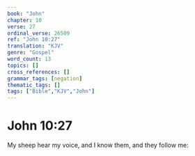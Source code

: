 ```yaml
---
book: "John"
chapter: 10
verse: 27
ordinal_verse: 26509
ref: "John 10:27"
translation: "KJV"
genre: "Gospel"
word_count: 13
topics: []
cross_references: []
grammar_tags: [negation]
thematic_tags: []
tags: ["Bible","KJV","John"]
---
```


# John 10:27

My sheep hear my voice, and I know them, and they follow me:
